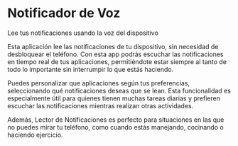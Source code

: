 # Notificador de Voz

Lee tus notificaciones usando la voz del dispositivo

Esta aplicación lee las notificaciones de tu dispositivo, sin necesidad de desbloquear el teléfono. Con esta app podrás escuchar las notificaciones en tiempo real de tus aplicaciones, permitiéndote estar siempre al tanto de todo lo importante sin interrumpir lo que estás haciendo.

Puedes personalizar que aplicaciones según tus preferencias, seleccionando qué notificaciones deseas que se lean. Esta funcionalidad es especialmente útil para quienes tienen muchas tareas diarias y prefieren escuchar las notificaciones mientras realizan otras actividades.

Además, Lector de Notificaciones es perfecto para situaciones en las que no puedes mirar tu teléfono, como cuando estás manejando, cocinando o haciendo ejercicio.

